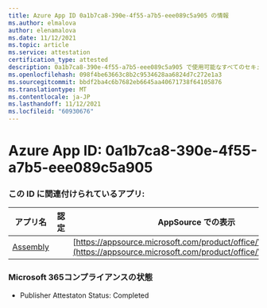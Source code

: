 ```yaml
---
title: Azure App ID 0a1b7ca8-390e-4f55-a7b5-eee089c5a905 の情報
ms.author: elmalova
author: elenamalova
ms.date: 11/12/2021
ms.topic: article
ms.service: attestation
certification_type: attested
description: 0a1b7ca8-390e-4f55-a7b5-eee089c5a905 で使用可能なすべてのセキュリティおよびコンプライアンス情報。
ms.openlocfilehash: 098f4be63663c8b2c9534628aa6824d7c272e1a3
ms.sourcegitcommit: bbdf2ba4c6b7682eb6645aa40671738f64105876
ms.translationtype: MT
ms.contentlocale: ja-JP
ms.lasthandoff: 11/12/2021
ms.locfileid: "60930676"
---
```

# <a name="azure-app-id-0a1b7ca8-390e-4f55-a7b5-eee089c5a905"></a>Azure App ID: 0a1b7ca8-390e-4f55-a7b5-eee089c5a905


### <a name="apps-associated-with-this-id"></a>この ID に関連付けられているアプリ:
| **アプリ名** | **認定** | **AppSource での表示** |
|--------------|---------------|-----------------------|
| [Assembly](https://docs.microsoft.com/microsoft-365-app-certification/forward/WA200002271) |  | [https://appsource.microsoft.com/product/office/WA200002271](https://appsource.microsoft.com/product/office/WA200002271) |

### <a name="microsoft-365-app-compliance-status"></a>Microsoft 365コンプライアンスの状態
- Publisher Attestaton Status: Completed
